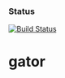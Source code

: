 ### Status
[![Build Status](https://travis-ci.org/gator-life/gator.svg?branch=master)](https://travis-ci.org/gator-life/gator)
# gator